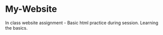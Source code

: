 # My-Website
In class website assignment - 
  Basic html practice during session. Learning the basics. 
